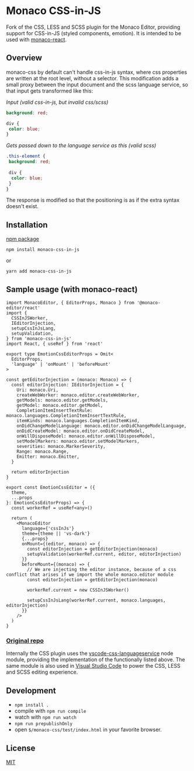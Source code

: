 # Monaco CSS-in-JS

Fork of the CSS, LESS and SCSS plugin for the Monaco Editor, providing support for CSS-in-JS (styled components, emotion). It is intended to be used with [monaco-react](https://www.npmjs.com/package/@monaco-editor/react). 

## Overview

monaco-css by default can't handle css-in-js syntax, where css properties are written at the root level, without a selector.
This modification adds a small proxy between the input document and the scss language service, so that input gets transformed like this:

*Input (valid css-in-js, but invalid css/scss)*
```scss
background: red;

div {
 color: blue;
}
```

*Gets passed down to the language service as this (valid scss)*
```scss
.this-element {
 background: red;
 
 div {
  color: blue;
 }
}
```

The response is modified so that the positioning is as if the extra syntax doesn't exist.

## Installation

[npm package](https://www.npmjs.com/package/monaco-css-in-js)

```
npm install monaco-css-in-js
```

or 

```
yarn add monaco-css-in-js
```

## Sample usage (with monaco-react)
```tsx
import MonacoEditor, { EditorProps, Monaco } from '@monaco-editor/react'
import {
  CSSInJSWorker,
  IEditorInjection,
  setupCssInJsLang,
  setupValidation,
} from 'monaco-css-in-js'
import React, { useRef } from 'react'

export type EmotionCssEditorProps = Omit<
  EditorProps,
  'language' | 'onMount' | 'beforeMount'
>

const getEditorInjection = (monaco: Monaco) => {
  const editorInjection: IEditorInjection = {
    Uri: monaco.Uri,
    createWebWorker: monaco.editor.createWebWorker,
    getModels: monaco.editor.getModels,
    getModel: monaco.editor.getModel,
    CompletionItemInsertTextRule: monaco.languages.CompletionItemInsertTextRule,
    itemKinds: monaco.languages.CompletionItemKind,
    onDidChangeModelLanguage: monaco.editor.onDidChangeModelLanguage,
    onDidCreateModel: monaco.editor.onDidCreateModel,
    onWillDisposeModel: monaco.editor.onWillDisposeModel,
    setModelMarkers: monaco.editor.setModelMarkers,
    severities: monaco.MarkerSeverity,
    Range: monaco.Range,
    Emitter: monaco.Emitter,
  }

  return editorInjection
}

export const EmotionCssEditor = ({
  theme,
  ...props
}: EmotionCssEditorProps) => {
  const workerRef = useRef<any>()

  return (
    <MonacoEditor
      language={'cssInJs'}
      theme={theme || 'vs-dark'}
      {...props}
      onMount={(editor, monaco) => {
        const editorInjection = getEditorInjection(monaco)
        setupValidation(workerRef.current, editor, editorInjection)
      }}
      beforeMount={(monaco) => {
        // We are injecting the editor instance, because of a css conflict that arises if we import the whole monaco.editor module
        const editorInjection = getEditorInjection(monaco)

        workerRef.current = new CSSInJSWorker()

        setupCssInJsLang(workerRef.current, monaco.languages, editorInjection)
      }}
    />
  )
}
```


### [Original repo](https://github.com/Microsoft/monaco-editor)


Internally the CSS plugin uses the [vscode-css-languageservice](https://github.com/Microsoft/vscode-css-languageservice)
node module, providing the implementation of the functionally listed above. The same module is also used
in [Visual Studio Code](https://github.com/Microsoft/vscode) to power the CSS, LESS and SCSS editing experience.



## Development

- `npm install .`
- compile with `npm run compile`
- watch with `npm run watch`
- `npm run prepublishOnly`
- open `$/monaco-css/test/index.html` in your favorite browser.

## License

[MIT](https://github.com/Microsoft/monaco-css/blob/master/LICENSE.md)
